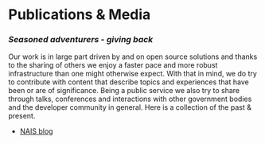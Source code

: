 # Publications & Media

### _Seasoned adventurers - giving back_

Our work is in large part driven by and on open source solutions and thanks to the sharing of others we enjoy a faster pace and more robust infrastructure than one might otherwise expect. 
With that in mind, we do try to contribute with content that describe topics and experiences that have been or are of significance. 
Being a public service we also try to share through talks, conferences and interactions with other government bodies and the developer community in general. Here is a collection of the past & present.


* [NAIS blog](https://nais.io/blog/)

